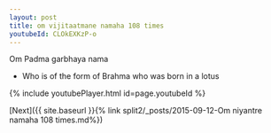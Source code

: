 ```yaml
---
layout: post
title: om vijitaatmane namaha 108 times
youtubeId: CLOkEXKzP-o
---
```

 
 
Om Padma garbhaya nama 
 
 -  Who is of the form of Brahma who was born in a lotus 
 
  
 
  
 
 
 
 
 
 


{% include youtubePlayer.html id=page.youtubeId %}
 
[Next]({{ site.baseurl }}{% link  split2/_posts/2015-09-12-Om niyantre namaha 108 times.md%})
 
